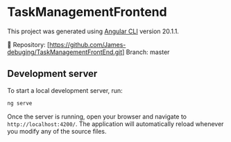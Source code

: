 # TaskManagementFrontend

This project was generated using [Angular CLI](https://github.com/angular/angular-cli) version 20.1.1.

📁 Repository: [https://github.com/James-debuging/TaskManagementFrontEnd.git]
Branch: master

## Development server

To start a local development server, run:

```bash
ng serve
```

Once the server is running, open your browser and navigate to `http://localhost:4200/`. The application will automatically reload whenever you modify any of the source files.


